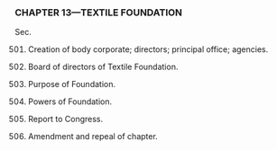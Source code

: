 ### **CHAPTER 13—TEXTILE FOUNDATION** ###

Sec.

501. Creation of body corporate; directors; principal office; agencies.

502. Board of directors of Textile Foundation.

503. Purpose of Foundation.

504. Powers of Foundation.

505. Report to Congress.

506. Amendment and repeal of chapter.